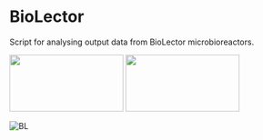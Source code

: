 # BioLector
Script for analysing output data from BioLector microbioreactors. 

<img src="https://github.com/user-attachments/assets/fd39821d-f9b2-4e37-a243-a489c7836df2" width="200" height="100">

<img src="https://github.com/user-attachments/assets/cc096bc4-2b67-4081-a8b5-462e737f6857" width="200" height="100">

![BL](https://github.com/user-attachments/assets/cc096bc4-2b67-4081-a8b5-462e737f6857)
